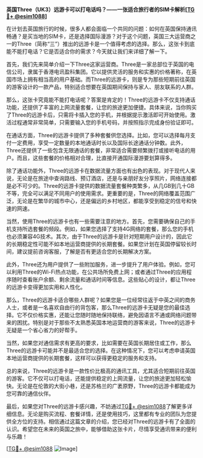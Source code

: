 **英国Three（UK3）远游卡可以打电话吗？——一张适合旅行者的SIM卡解析[[TG💪+ @esim1088](https://t.me/s/esim1088)]**

在计划去英国旅行的时候，很多人都会面临一个共同的问题：如何在英国保持通讯畅通？是买当地的SIM卡，还是选择国际漫游？对于这个问题，英国三大运营商之一的Three（简称“三”）推出的远游卡是一个值得考虑的选择。那么，这张卡到底能不能打电话？它是否适合你的需求？今天就让我们来详细了解一下。

首先，我们先来简单介绍一下Three这家运营商。Three是一家总部位于英国的电信公司，隶属于香港电讯盈科集团。它以提供灵活的服务和实惠的价格著称，在英国市场上拥有相当高的用户基础。而Three的远游卡，则是专为那些短期前往英国的游客设计的一款产品，特别适合想要在英国期间保持与家人、朋友联系的人群。

那么，这张卡究竟能不能打电话呢？答案是肯定的！Three的远游卡不仅支持通话功能，还提供了丰富的上网流量套餐，让您的旅途更加便捷。具体来说，当你购买了Three的远游卡后，只需将卡插入您的手机，并根据提示激活即可开始使用。激活过程通常非常简单，只需要输入您的手机号码，并按照指示完成身份验证即可。

在通话方面，Three的远游卡提供了多种套餐供您选择。比如，您可以选择每月支付一定费用，享受一定数量的本地通话时长以及国际长途通话分钟数。此外，Three还提供了一些包含无限通话的套餐，非常适合需要频繁拨打或接听电话的用户。而且，这些套餐的价格相对合理，比直接开通国际漫游要划算得多。

除了通话功能外，Three的远游卡在数据流量方面也有出色的表现。对于现代人来说，无论是在旅途中查询路线、预订酒店，还是与亲朋好友分享照片，网络连接都是必不可少的。Three的远游卡提供的数据流量套餐种类繁多，从几GB到几十GB不等，完全可以满足不同用户的使用需求。更重要的是，Three的网络覆盖范围广泛，无论是在繁华的城市中心，还是偏远的乡村地区，都能享受到稳定的信号和快速的网速。

当然，使用Three的远游卡也有一些需要注意的地方。首先，您需要确保自己的手机支持所选套餐的频段。例如，如果您选择了支持4G网络的套餐，那么您的手机也必须兼容4G技术。其次，由于Three的远游卡是针对短期用户设计的，因此它的长期稳定性可能不如本地运营商提供的长期套餐。如果您计划在英国停留较长时间，建议提前咨询客服，了解是否有更适合您的长期解决方案。

此外，Three还为用户提供了一些附加服务，进一步提升了用户体验。例如，您可以利用Three的Wi-Fi热点功能，在公共场所免费上网；或者通过Three的应用程序随时查看账户余额、剩余流量和通话时间等信息。这些贴心的设计，都让Three的远游卡变得更加实用和人性化。

那么，Three的远游卡适合哪些人群呢？如果您是一位经常往返于中英之间的商务人士，或者是一名喜欢自由行的背包客，那么Three的远游卡无疑是您的最佳选择。它不仅价格实惠，还能让您随时随地保持联络，避免因语言不通或网络问题带来的困扰。特别是对于那些不太熟悉英国本地运营商的游客来说，Three的远游卡无疑是一个省心省力的好帮手。

当然，如果您对通信需求有更高的要求，比如需要在英国长期居住或工作，那么Three的远游卡可能并不是最适合您的选择。在这种情况下，您可以考虑申请英国本地运营商提供的长期套餐，这样可以获得更稳定的服务和支持。

总的来说，Three的远游卡是一款性价比极高的通讯工具，尤其适合短期前往英国的游客。它不仅可以打电话，还能提供稳定的上网流量，让您的旅途更加轻松愉快。无论是在伦敦的大街小巷，还是苏格兰的广袤原野，Three的远游卡都能成为您可靠的通信伙伴。

最后，如果您对Three的远游卡感兴趣，不妨通过[TG💪+ @esim1088](https://t.me/s/esim1088)了解更多详细信息。无论是购买流程、套餐详情，还是使用技巧，这里都有专业的团队为您提供全方位的支持。相信通过这篇文章的介绍，您已经对Three的远游卡有了全面的认识。希望您在未来的英国之旅中，能够借助这张卡片，尽情享受通讯带来的便利与乐趣！

[[TG💪+ @esim1088](https://t.me/s/esim1088) ![Image](https://i.postimg.cc/4NQfJmqS/Snipaste-2025-05-13-00-14-12.png)]